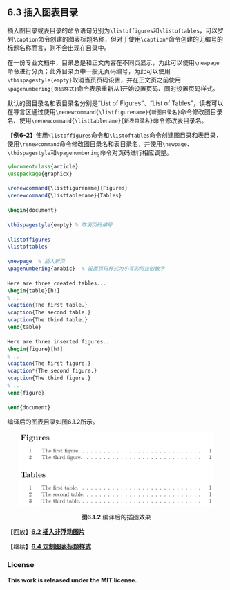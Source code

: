 ## 6.3 插入图表目录

插入图目录或表目录的命令语句分别为`\listoffigures`和`\listoftables`，可以罗列`\caption`命令创建的图表标题名称，但对于使用`\caption*`命令创建的无编号的标题名称而言，则不会出现在目录中。

在一份专业文档中，目录总是和正文内容在不同页显示，为此可以使用`\newpage`命令进行分页；此外目录页中一般无页码编号，为此可以使用`\thispagestyle{empty}`取消当页页码设置，并在正文页之前使用`\pagenumbering{页码样式}`命令表示重新从1开始设置页码、同时设置页码样式。

默认的图目录名和表目录名分别是“List of Figures”、“List of Tables”，读者可以在导言区通过使用`\renewcommand{\listfigurename}{新图目录名}`命令修改图目录名、使用`\renewcommand{\listtablename}{新表目录名}`命令修改表目录名。

【**例6-2**】使用`\listoffigures`命令和`\listoftables`命令创建图目录和表目录，使用`\renewcommand`命令修改图目录名和表目录名，并使用`\newpage`、`\thispagestyle`和`\pagenumbering`命令对页码进行相应调整。

```tex
\documentclass{article}
\usepackage{graphicx}

\renewcommand{\listfigurename}{Figures}
\renewcommand{\listtablename}{Tables}

\begin{document}

\thispagestyle{empty} % 取消页码编号

\listoffigures
\listoftables

\newpage  % 插入新页
\pagenumbering{arabic}  % 设置页码样式为小写的阿拉伯数字

Here are three created tables...
\begin{table}[h!]
% ...
\caption{The first table.}
\caption{The second table.}
\caption{The third table.}
\end{table}

Here are three inserted figures...
\begin{figure}[h!]
% ...
\caption{The first figure.}
\caption*{The second figure.}
\caption{The third figure.}
% ...
\end{figure}

\end{document}
```

编译后的图表目录如图6.1.2所示。

<p align="center">
<img align="middle" src="docs/latex/chapter-6/graphics/eg_5NEW.png" width="450" />
</p>

<center><b>图6.1.2</b> 编译后的插图效果</center>


【回放】[**6.2 插入非浮动图片**](https://nbviewer.jupyter.org/github/xinychen/latex-cookbook/blob/main/chapter-6/section2.ipynb)

【继续】[**6.4 定制图表标题样式**](https://nbviewer.jupyter.org/github/xinychen/latex-cookbook/blob/main/chapter-6/section4.ipynb)

### License

<div class="alert alert-block alert-danger">
<b>This work is released under the MIT license.</b>
</div>
